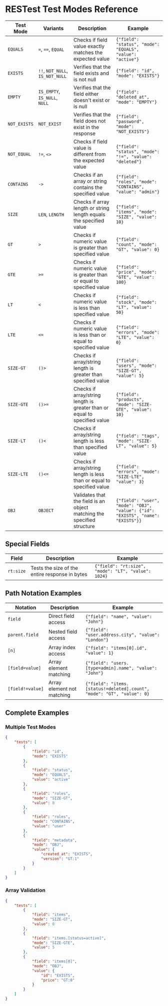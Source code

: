 # RESTest Test Modes Reference

| Test Mode | Variants | Description | Example |
|-----------|----------|-------------|---------|
| `EQUALS` | `=`, `==`, `EQUAL` | Checks if field value exactly matches the expected value | `{"field": "status", "mode": "EQUALS", "value": "active"}` |
| `EXISTS` | `!!`, `NOT_NULL`, `IS_NOT_NULL` | Verifies that the field exists and is not null | `{"field": "id", "mode": "EXISTS"}` |
| `EMPTY` | `IS_EMPTY`, `IS_NULL`, `NULL` | Verifies that the field either doesn't exist or is null | `{"field": "deleted_at", "mode": "EMPTY"}` |
| `NOT_EXISTS` | `NOT_EXIST` | Verifies that the field does not exist in the response | `{"field": "password", "mode": "NOT_EXISTS"}` |
| `NOT_EQUAL` | `!=`, `<>` | Checks if field value is different from the expected value | `{"field": "status", "mode": "!=", "value": "deleted"}` |
| `CONTAINS` | `->` | Checks if an array or string contains the specified value | `{"field": "roles", "mode": "CONTAINS", "value": "admin"}` |
| `SIZE` | `LEN`, `LENGTH` | Checks if array length or string length equals the specified value | `{"field": "items", "mode": "SIZE", "value": 10}` |
| `GT` | `>` | Checks if numeric value is greater than specified value | `{"field": "count", "mode": "GT", "value": 0}` |
| `GTE` | `>=` | Checks if numeric value is greater than or equal to specified value | `{"field": "price", "mode": "GTE", "value": 100}` |
| `LT` | `<` | Checks if numeric value is less than specified value | `{"field": "stock", "mode": "LT", "value": 50}` |
| `LTE` | `<=` | Checks if numeric value is less than or equal to specified value | `{"field": "errors", "mode": "LTE", "value": 0}` |
| `SIZE-GT` | `()>` | Checks if array/string length is greater than specified value | `{"field": "users", "mode": "SIZE-GT", "value": 5}` |
| `SIZE-GTE` | `()>=` | Checks if array/string length is greater than or equal to specified value | `{"field": "products", "mode": "SIZE-GTE", "value": 10}` |
| `SIZE-LT` | `()<` | Checks if array/string length is less than specified value | `{"field": "tags", "mode": "SIZE-LT", "value": 5}` |
| `SIZE-LTE` | `()<=` | Checks if array/string length is less than or equal to specified value | `{"field": "errors", "mode": "SIZE-LTE", "value": 3}` |
| `OBJ` | `OBJECT` | Validates that the field is an object matching the specified structure | `{"field": "user", "mode": "OBJ", "value": {"id": "EXISTS", "name": "EXISTS"}}` |

## Special Fields

| Field | Description | Example |
|-------|-------------|---------|
| `rt:size` | Tests the size of the entire response in bytes | `{"field": "rt:size", "mode": "LT", "value": 1024}` |

## Path Notation Examples

| Notation | Description | Example |
|----------|-------------|---------|
| `field` | Direct field access | `{"field": "name", "value": "John"}` |
| `parent.field` | Nested field access | `{"field": "user.address.city", "value": "London"}` |
| `[n]` | Array index access | `{"field": "items[0].id", "value": 1}` |
| `[field=value]` | Array element matching | `{"field": "users.[type=admin].name", "value": "John"}` |
| `[field!=value]` | Array element not matching | `{"field": "items.[status!=deleted].count", "mode": "GT", "value": 0}` |

## Complete Examples

### Multiple Test Modes
```json
{
    "tests": [
        {
            "field": "id",
            "mode": "EXISTS"
        },
        {
            "field": "status",
            "mode": "EQUALS",
            "value": "active"
        },
        {
            "field": "roles",
            "mode": "SIZE-GT",
            "value": 0
        },
        {
            "field": "roles",
            "mode": "CONTAINS",
            "value": "user"
        },
        {
            "field": "metadata",
            "mode": "OBJ",
            "value": {
                "created_at": "EXISTS",
                "version": "GT:1"
            }
        }
    ]
}
```

### Array Validation
```json
{
    "tests": [
        {
            "field": "items",
            "mode": "SIZE-GT",
            "value": 0
        },
        {
            "field": "items.[status=active]",
            "mode": "SIZE-GTE",
            "value": 5
        },
        {
            "field": "items[0]",
            "mode": "OBJ",
            "value": {
                "id": "EXISTS",
                "price": "GT:0"
            }
        }
    ]
}
```